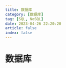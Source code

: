 ```yaml
---
title: 数据库
category: [数据库]
tag: [SQL, NoSQL]
date: 2023-04-26 22:20:20
article: false
index: false
---
```


# 数据库